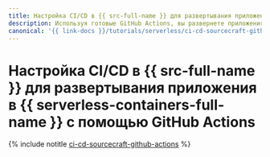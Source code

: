 ```yaml
---
title: Настройка CI/CD в {{ src-full-name }} для развертывания приложения в {{ serverless-containers-full-name }} с помощью GitHub Actions
description: Используя готовые GitHub Actions, вы развернете приложения из репозитория {{ src-name }} в контейнере {{ serverless-containers-name }}.
canonical: '{{ link-docs }}/tutorials/serverless/ci-cd-sourcecraft-github-actions'
---
```

# Настройка CI/CD в {{ src-full-name }} для развертывания приложения в {{ serverless-containers-full-name }} с помощью GitHub Actions

{% include notitle [ci-cd-sourcecraft-github-actions](../../_tutorials/serverless/ci-cd-sourcecraft-github-actions.md) %}